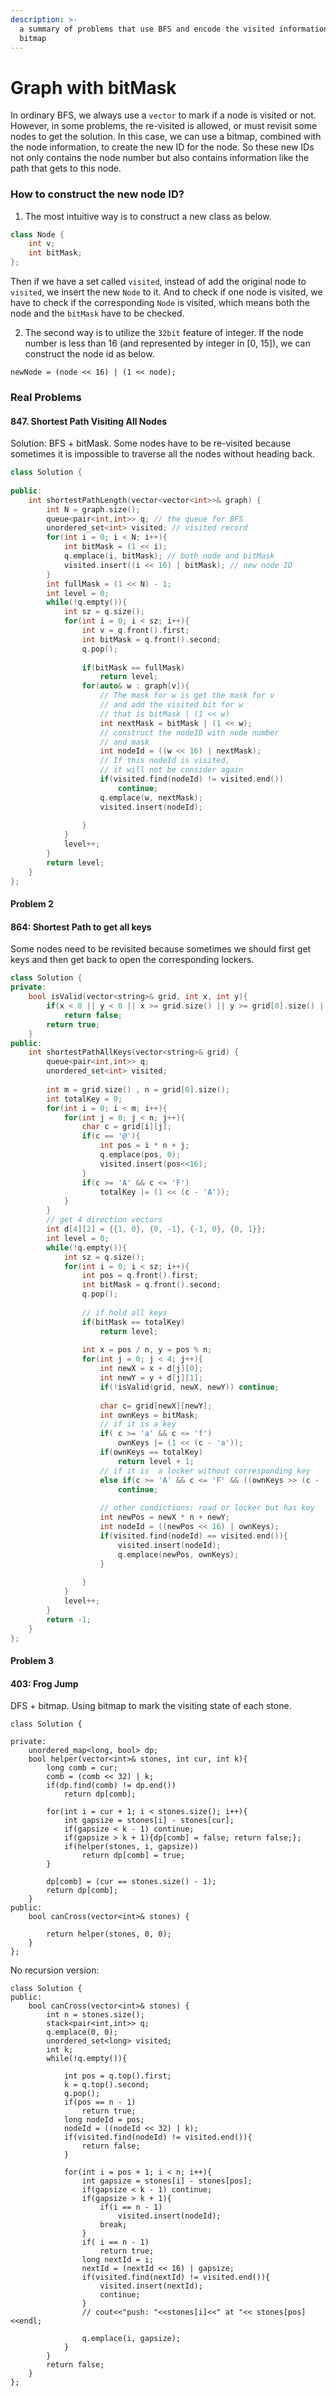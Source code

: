 ```yaml
---
description: >-
  a summary of problems that use BFS and encode the visited information with a
  bitmap
---
```


# Graph with bitMask

In ordinary BFS, we always use a `vector` to mark if a node is visited or not. However, in some problems, the re-visited is allowed, or must revisit some nodes to get the solution. In this case, we can use a bitmap, combined with the node information, to create the new ID for the node. So these new IDs not only contains the node number but also contains information like the path that gets to this node.

### How to construct the new node ID?

1. The most intuitive way is to construct a new class as below.

```cpp
class Node {
    int v;
    int bitMask;
};
```

Then if we have a set called `visited`, instead of add the original node to `visited`, we insert the new `Node` to it. And to check if one node is visited, we have to check if the corresponding `Node` is visited, which means both the node and the `bitMask` have to be checked.

2. The second way is to utilize the `32bit` feature of integer. If the node number is less than 16 \(and represented by integer in \[0, 15\]\), we can construct the node id as below.

```text
newNode = (node << 16) | (1 << node);
```

### Real Problems

#### 847. Shortest Path Visiting All Nodes

Solution: BFS + bitMask. Some nodes have to be re-visited because sometimes it is impossible to traverse all the nodes without heading back.

```cpp
class Solution {
   
public:
    int shortestPathLength(vector<vector<int>>& graph) {
        int N = graph.size();
        queue<pair<int,int>> q; // the queue for BFS
        unordered_set<int> visited; // visited record
        for(int i = 0; i < N; i++){
            int bitMask = (1 << i);
            q.emplace(i, bitMask); // both node and bitMask
            visited.insert((i << 16) | bitMask); // new node ID
        }
        int fullMask = (1 << N) - 1;
        int level = 0;
        while(!q.empty()){
            int sz = q.size();
            for(int i = 0; i < sz; i++){
                int v = q.front().first;
                int bitMask = q.front().second;
                q.pop();
                
                if(bitMask == fullMask)
                    return level;
                for(auto& w : graph[v]){
                    // The mask for w is get the mask for v
                    // and add the visited bit for w
                    // that is bitMask | (1 << w)
                    int nextMask = bitMask | (1 << w); 
                    // construct the nodeID with node number
                    // and mask
                    int nodeId = ((w << 16) | nextMask);
                    // If this nodeId is visited,
                    // it will not be consider again
                    if(visited.find(nodeId) != visited.end())
                        continue;
                    q.emplace(w, nextMask);
                    visited.insert(nodeId);
                    
                }
            }
            level++;
        }
        return level;
    }
};
```

#### Problem 2

#### 864: Shortest Path to get all keys

Some nodes need to be revisited because sometimes we should first get keys and then get back to open the corresponding lockers.

```cpp
class Solution {
private:
    bool isValid(vector<string>& grid, int x, int y){
        if(x < 0 || y < 0 || x >= grid.size() || y >= grid[0].size() || grid[x][y] == '#')
            return false;
        return true;
    }
public:
    int shortestPathAllKeys(vector<string>& grid) {
        queue<pair<int,int>> q;
        unordered_set<int> visited;
         
        int m = grid.size() , n = grid[0].size();
        int totalKey = 0;
        for(int i = 0; i < m; i++){
            for(int j = 0; j < n; j++){
                char c = grid[i][j];
                if(c == '@'){
                    int pos = i * n + j;
                    q.emplace(pos, 0);
                    visited.insert(pos<<16);
                }
                if(c >= 'A' && c <= 'F')
                    totalKey |= (1 << (c - 'A'));
            }
        }
        // get 4 direction vectors
        int d[4][2] = {{1, 0}, {0, -1}, {-1, 0}, {0, 1}};
        int level = 0;
        while(!q.empty()){
            int sz = q.size();
            for(int i = 0; i < sz; i++){
                int pos = q.front().first;
                int bitMask = q.front().second;
                q.pop();
                
                // if hold all keys
                if(bitMask == totalKey)
                    return level;
                
                int x = pos / n, y = pos % n;
                for(int j = 0; j < 4; j++){
                    int newX = x + d[j][0];
                    int newY = y + d[j][1];
                    if(!isValid(grid, newX, newY)) continue;
                    
                    char c= grid[newX][newY];
                    int ownKeys = bitMask;
                    // if it is a key
                    if( c >= 'a' && c <= 'f')
                        ownKeys |= (1 << (c - 'a'));
                    if(ownKeys == totalKey)
                        return level + 1;
                    // if it is  a locker without corresponding key
                    else if(c >= 'A' && c <= 'F' && ((ownKeys >> (c - 'A')) & 1) == 0 )
                        continue;
                    
                    // other condictions: road or locker but has key
                    int newPos = newX * n + newY;
                    int nodeId = ((newPos << 16) | ownKeys);
                    if(visited.find(nodeId) == visited.end()){
                        visited.insert(nodeId);
                        q.emplace(newPos, ownKeys);
                    }
                    
                }
            }
            level++;
        }
        return -1;
    }
};
```

#### Problem 3

#### 403: Frog Jump

DFS + bitmap. Using bitmap to mark the visiting state of each stone.

```text
class Solution {
    
private:
    unordered_map<long, bool> dp;
    bool helper(vector<int>& stones, int cur, int k){
        long comb = cur;
        comb = (comb << 32) | k;
        if(dp.find(comb) != dp.end())
            return dp[comb];
        
        for(int i = cur + 1; i < stones.size(); i++){
            int gapsize = stones[i] - stones[cur];
            if(gapsize < k - 1) continue;
            if(gapsize > k + 1){dp[comb] = false; return false;};
            if(helper(stones, i, gapsize))
                return dp[comb] = true;
        }
        
        dp[comb] = (cur == stones.size() - 1);
        return dp[comb];
    }
public:
    bool canCross(vector<int>& stones) {
        
        return helper(stones, 0, 0);
    }
};
```

No recursion version:

```text
class Solution {
public:
    bool canCross(vector<int>& stones) {
        int n = stones.size();
        stack<pair<int,int>> q;
        q.emplace(0, 0);
        unordered_set<long> visited;
        int k;
        while(!q.empty()){
            
            int pos = q.top().first;
            k = q.top().second;
            q.pop();
            if(pos == n - 1)
                return true;
            long nodeId = pos;
            nodeId = ((nodeId << 32) | k);
            if(visited.find(nodeId) != visited.end()){
                return false;
            }
            
            for(int i = pos + 1; i < n; i++){
                int gapsize = stones[i] - stones[pos];
                if(gapsize < k - 1) continue;
                if(gapsize > k + 1){
                    if(i == n - 1)
                        visited.insert(nodeId);
                    break; 
                }
                if( i == n - 1)
                    return true;
                long nextId = i;
                nextId = (nextId << 16) | gapsize;
                if(visited.find(nextId) != visited.end()){
                    visited.insert(nextId);
                    continue;
                }
                // cout<<"push: "<<stones[i]<<" at "<< stones[pos]<<endl;
                
                q.emplace(i, gapsize);
            }
        }
        return false;
    }
};
```

